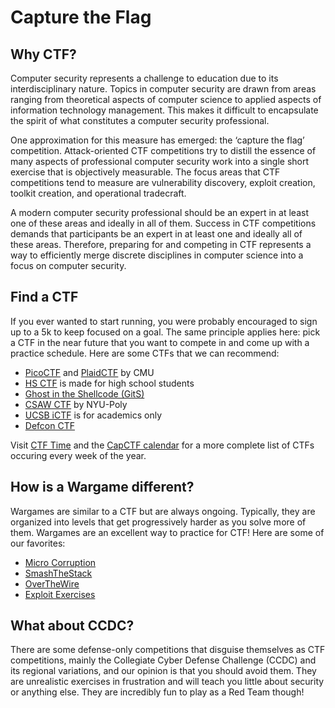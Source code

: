 # Capture the Flag

<script async class="speakerdeck-embed" data-id="c62a87d0b92c0131e4494251e58a135f" data-ratio="1.33333333333333" src="//speakerdeck.com/assets/embed.js"></script>

## Why CTF?
Computer security represents a challenge to education due to its interdisciplinary nature. Topics in computer security are drawn from areas ranging from theoretical aspects of computer science to applied aspects of information technology management. This makes it difficult to encapsulate the spirit of what constitutes a computer security professional.

One approximation for this measure has emerged: the ‘capture the flag’ competition. Attack-oriented CTF competitions try to distill the essence of many aspects of professional computer security work into a single short exercise that is objectively measurable. The focus areas that CTF competitions tend to measure are vulnerability discovery, exploit creation, toolkit creation, and operational tradecraft.

A modern computer security professional should be an expert in at least one of these areas and ideally in all of them. Success in CTF competitions demands that participants be an expert in at least one and ideally all of these areas. Therefore, preparing for and competing in CTF represents a way to efficiently merge discrete disciplines in computer science into a focus on computer security.

## Find a CTF
If you ever wanted to start running, you were probably encouraged to sign up to a 5k to keep focused on a goal. The same principle applies here: pick a CTF in the near future that you want to compete in and come up with a practice schedule. Here are some CTFs that we can recommend:

* [PicoCTF](https://picoctf.com/) and [PlaidCTF](http://www.plaidctf.com/) by CMU
* [HS CTF](http://hsctf.com/) is made for high school students
* [Ghost in the Shellcode (GitS)](http://ghostintheshellcode.com/)
* [CSAW CTF](https://ctf.isis.poly.edu/) by NYU-Poly
* [UCSB iCTF](http://ictf.cs.ucsb.edu/) is for academics only
* [Defcon CTF](https://legitbs.net/)

Visit [CTF Time](https://ctftime.org/event/list/upcoming) and the [CapCTF calendar](http://captf.com/calendar/) for a more complete list of CTFs occuring every week of the year.

## How is a Wargame different?
Wargames are similar to a CTF but are always ongoing. Typically, they are organized into levels that get progressively harder as you solve more of them. Wargames are an excellent way to practice for CTF! Here are some of our favorites:

* [Micro Corruption](https://microcorruption.com/login)
* [SmashTheStack](http://www.smashthestack.org/)
* [OverTheWire](http://overthewire.org/wargames/)
* [Exploit Exercises](http://exploit-exercises.com/)

## What about CCDC?
There are some defense-only competitions that disguise themselves as CTF competitions, mainly the Collegiate Cyber Defense Challenge (CCDC) and its regional variations, and our opinion is that you should avoid them. They are unrealistic exercises in frustration and will teach you little about security or anything else. They are incredibly fun to play as a Red Team though!
